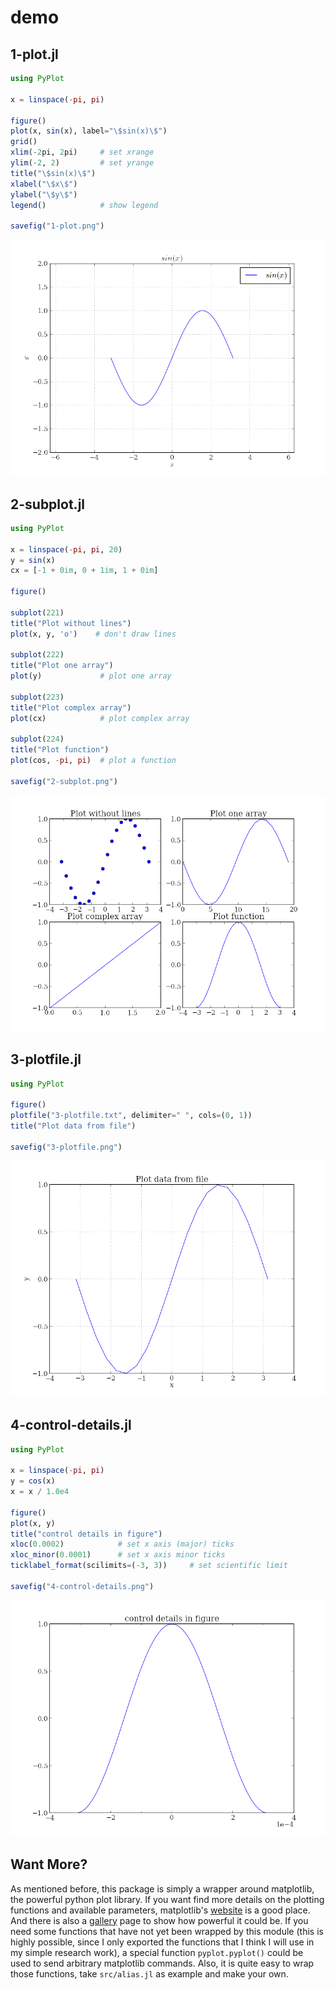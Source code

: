 # demo

## 1-plot.jl

```julia
using PyPlot

x = linspace(-pi, pi)

figure()
plot(x, sin(x), label="\$sin(x)\$")
grid()
xlim(-2pi, 2pi)     # set xrange
ylim(-2, 2)         # set yrange
title("\$sin(x)\$")
xlabel("\$x\$")
ylabel("\$y\$")
legend()            # show legend

savefig("1-plot.png")
```

![1-plot.png](1-plot.png)

## 2-subplot.jl

```julia
using PyPlot

x = linspace(-pi, pi, 20)
y = sin(x)
cx = [-1 + 0im, 0 + 1im, 1 + 0im]

figure()

subplot(221)
title("Plot without lines")
plot(x, y, 'o')    # don't draw lines

subplot(222)
title("Plot one array")
plot(y)             # plot one array

subplot(223)
title("Plot complex array")
plot(cx)            # plot complex array

subplot(224)
title("Plot function")
plot(cos, -pi, pi)  # plot a function

savefig("2-subplot.png")
```

![2-subplot.png](2-subplot.png)

## 3-plotfile.jl

```julia
using PyPlot

figure()
plotfile("3-plotfile.txt", delimiter=" ", cols=(0, 1))
title("Plot data from file")

savefig("3-plotfile.png")
```

![3-plotfile.png](3-plotfile.png)

## 4-control-details.jl

```julia
using PyPlot

x = linspace(-pi, pi)
y = cos(x)
x = x / 1.0e4

figure()
plot(x, y)
title("control details in figure")
xloc(0.0002)            # set x axis (major) ticks
xloc_minor(0.0001)      # set x axis minor ticks
ticklabel_format(scilimits=(-3, 3))     # set scientific limit

savefig("4-control-details.png")
```

![4-control-details.png](4-control-details.png)

## Want More?

As mentioned before, this package is simply a wrapper around matplotlib,
the powerful python plot library. If you want find more details on the
plotting functions and available parameters, matplotlib's [website][mpl]
is a good place. And there is also a [gallery][] page to show how
powerful it could be. If you need some functions that have not yet been
wrapped by this module (this is highly possible, since I only exported
the functions that I think I will use in my simple research work), a
special function `pyplot.pyplot()` could be used to send arbitrary
matplotlib commands.  Also, it is quite easy to wrap those functions,
take `src/alias.jl` as example and make your own.

[mpl]: http://matplotlib.org/
[gallery]: http://matplotlib.org/gallery.html
